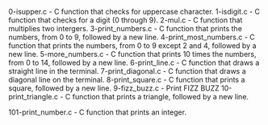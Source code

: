 0-isupper.c - C function that checks for uppercase character.
1-isdigit.c - C function that checks for a digit (0 through 9).
2-mul.c - C function that multiplies two intergers.
3-print_numbers.c - C function that prints the numbers, from 0 to 9, followed by a new line.
4-print_most_numbers.c - C function that prints the numbers, from 0 to 9 except 2 and 4, followed by a new line.
5-more_numbers.c - C  function that prints 10 times the numbers, from 0 to 14, followed by a new line.
6-print_line.c - C function that draws a straight line in the terminal.
7-print_diagonal.c - C function that draws a diagonal line on the terminal.
8-print_square.c - C function that prints a square, followed by a new line.
9-fizz_buzz.c - Print FIZZ BUZZ
10-print_triangle.c - C function that prints a triangle, followed by a new line.

101-print_number.c - C function that prints an integer.
